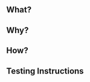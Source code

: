 <!-- Thanks for contributing to WordPress Playground Tools! -->

## What?

<!-- In a few words, what is the PR actually doing? Include screenshots or screencasts if applicable -->

## Why?

<!-- Why is this PR necessary? What problem is it solving? Reference any existing previous issue(s) or PR(s), but please add a short summary here, too -->

## How?

<!-- How is your PR addressing the issue at hand? What are the implementation details? -->

## Testing Instructions

<!-- Please include step by step instructions on how to test this PR. -->
<!-- 1. Check out the branch. -->
<!-- 2. Run a command. -->
<!-- 3. etc. -->
